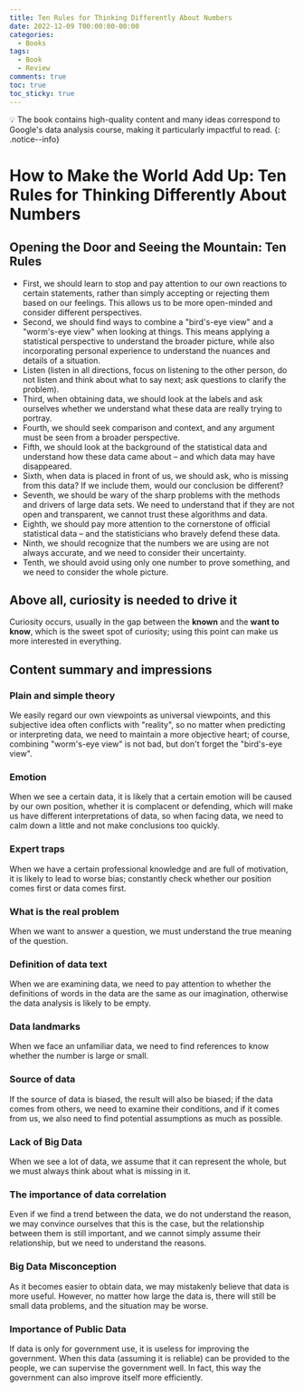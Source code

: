 ```yaml
---
title: Ten Rules for Thinking Differently About Numbers
date: 2022-12-09 T00:00:00-00:00
categories:
  - Books
tags:
  - Book
  - Review
comments: true
toc: true
toc_sticky: true
---
```


💡 The book contains high-quality content and many ideas correspond to Google's data analysis course, making it particularly impactful to read.
{: .notice--info}
# How to Make the World Add Up: Ten Rules for Thinking Differently About Numbers

## Opening the Door and Seeing the Mountain: Ten Rules

- First, we should learn to stop and pay attention to our own reactions to certain statements, rather than simply accepting or rejecting them based on our feelings. This allows us to be more open-minded and consider different perspectives.
- Second, we should find ways to combine a "bird's-eye view" and a "worm's-eye view" when looking at things. This means applying a statistical perspective to understand the broader picture, while also incorporating personal experience to understand the nuances and details of a situation.
- Listen (listen in all directions, focus on listening to the other person, do not listen and think about what to say next; ask questions to clarify the problem).
- Third, when obtaining data, we should look at the labels and ask ourselves whether we understand what these data are really trying to portray.
- Fourth, we should seek comparison and context, and any argument must be seen from a broader perspective.
- Fifth, we should look at the background of the statistical data and understand how these data came about – and which data may have disappeared.
- Sixth, when data is placed in front of us, we should ask, who is missing from this data? If we include them, would our conclusion be different?
- Seventh, we should be wary of the sharp problems with the methods and drivers of large data sets. We need to understand that if they are not open and transparent, we cannot trust these algorithms and data.
- Eighth, we should pay more attention to the cornerstone of official statistical data – and the statisticians who bravely defend these data.
- Ninth, we should recognize that the numbers we are using are not always accurate, and we need to consider their uncertainty.
- Tenth, we should avoid using only one number to prove something, and we need to consider the whole picture.

## Above all, curiosity is needed to drive it

Curiosity occurs, usually in the gap between the **known** and the **want to know**, which is the sweet spot of curiosity; using this point can make us more interested in everything.

## Content summary and impressions

### Plain and simple theory
We easily regard our own viewpoints as universal viewpoints, and this subjective idea often conflicts with "reality", so no matter when predicting or interpreting data, we need to maintain a more objective heart; of course, combining "worm's-eye view" is not bad, but don't forget the "bird's-eye view".

### Emotion
When we see a certain data, it is likely that a certain emotion will be caused by our own position, whether it is complacent or defending, which will make us have different interpretations of data, so when facing data, we need to calm down a little and not make conclusions too quickly.

### Expert traps
When we have a certain professional knowledge and are full of motivation, it is likely to lead to worse bias; constantly check whether our position comes first or data comes first.

### What is the real problem
When we want to answer a question, we must understand the true meaning of the question.

### Definition of data text
When we are examining data, we need to pay attention to whether the definitions of words in the data are the same as our imagination, otherwise the data analysis is likely to be empty.

### Data landmarks
When we face an unfamiliar data, we need to find references to know whether the number is large or small.

### Source of data
If the source of data is biased, the result will also be biased; if the data comes from others, we need to examine their conditions, and if it comes from us, we also need to find potential assumptions as much as possible.

### Lack of Big Data
When we see a lot of data, we assume that it can represent the whole, but we must always think about what is missing in it.

### The importance of data correlation
Even if we find a trend between the data, we do not understand the reason, we may convince ourselves that this is the case, but the relationship between them is still important, and we cannot simply assume their relationship, but we need to understand the reasons.

### Big Data Misconception
As it becomes easier to obtain data, we may mistakenly believe that data is more useful. However, no matter how large the data is, there will still be small data problems, and the situation may be worse.

### Importance of Public Data
If data is only for government use, it is useless for improving the government. When this data (assuming it is reliable) can be provided to the people, we can supervise the government well. In fact, this way the government can also improve itself more efficiently.






